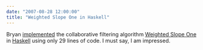 ```yaml
---
date: "2007-08-28 12:00:00"
title: "Weighted Slope One in Haskell"
---
```




Bryan [implemented](http://www.serpentine.com/blog/2007/08/27/weighted-slope-one-in-haskell-collaborative-filtering-in-29-lines-of-code/) the collaborative filtering algorithm [Weighted Slope One](https://en.wikipedia.org/wiki/Slope_One) in [Haskell](https://en.wikipedia.org/wiki/Haskell_%28programming_language%29) using only 29 lines of code. I must say, I am impressed.

